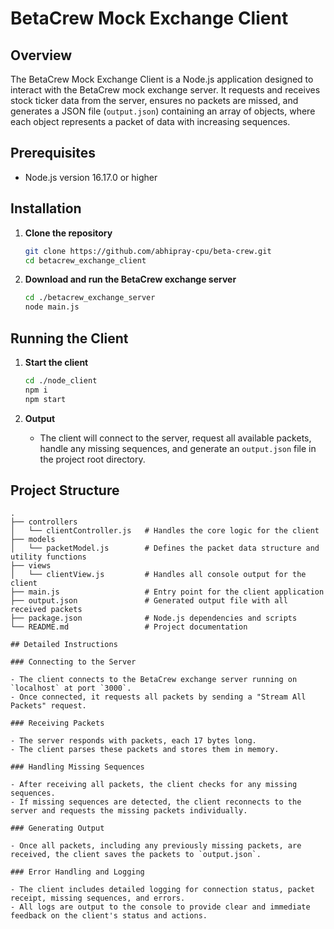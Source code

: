 # BetaCrew Mock Exchange Client

## Overview

The BetaCrew Mock Exchange Client is a Node.js application designed to interact with the BetaCrew mock exchange server. It requests and receives stock ticker data from the server, ensures no packets are missed, and generates a JSON file (`output.json`) containing an array of objects, where each object represents a packet of data with increasing sequences.

## Prerequisites

- Node.js version 16.17.0 or higher

## Installation

1. **Clone the repository**

    ```bash
    git clone https://github.com/abhipray-cpu/beta-crew.git
    cd betacrew_exchange_client
    ```



2. **Download and run the BetaCrew exchange server**

    ```bash
    cd ./betacrew_exchange_server
    node main.js
    ```

## Running the Client

1. **Start the client**

    ```bash
    cd ./node_client
    npm i
    npm start
    ```

2. **Output**

    - The client will connect to the server, request all available packets, handle any missing sequences, and generate an `output.json` file in the project root directory.

## Project Structure

```plaintext
.
├── controllers
│   └── clientController.js   # Handles the core logic for the client
├── models
│   └── packetModel.js        # Defines the packet data structure and utility functions
├── views
│   └── clientView.js         # Handles all console output for the client
├── main.js                   # Entry point for the client application
├── output.json               # Generated output file with all received packets
├── package.json              # Node.js dependencies and scripts
└── README.md                 # Project documentation

## Detailed Instructions

### Connecting to the Server

- The client connects to the BetaCrew exchange server running on `localhost` at port `3000`.
- Once connected, it requests all packets by sending a "Stream All Packets" request.

### Receiving Packets

- The server responds with packets, each 17 bytes long.
- The client parses these packets and stores them in memory.

### Handling Missing Sequences

- After receiving all packets, the client checks for any missing sequences.
- If missing sequences are detected, the client reconnects to the server and requests the missing packets individually.

### Generating Output

- Once all packets, including any previously missing packets, are received, the client saves the packets to `output.json`.

### Error Handling and Logging

- The client includes detailed logging for connection status, packet receipt, missing sequences, and errors.
- All logs are output to the console to provide clear and immediate feedback on the client's status and actions.
